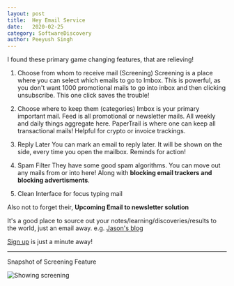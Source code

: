 ```yaml
---
layout: post
title:	Hey Email Service
date:	2020-02-25
category: SoftwareDiscovery
author:	Peeyush Singh
---
```


I found these primary game changing features, that are relieving!

1. Choose from whom to receive mail (Screening)
Screening is a place where you can select which emails to go to Imbox. This is powerful, as you don't want 1000 promotional mails to go into inbox and then clicking unsubscribe. This one click saves the trouble!
 
2. Choose where to keep them (categories)
Imbox is your primary important mail. Feed is all promotional or newsletter mails. All weekly and daily things aggregate here. PaperTrail is where one can keep all transactional mails! Helpful for crypto or invoice trackings.

3. Reply Later
You can mark an email to reply later. It will be shown on the side, every time you open the mailbox. Reminds for action!

4. Spam Filter
They have some good spam algorithms. You can move out any mails from or into here! Along with **blocking email trackers and blocking advertisments**.

5. Clean Interface for focus typing mail

Also not to forget their, **Upcoming Email to newsletter solution**

It's a good place to source out your notes/learning/discoveries/results to the world, just an email away. e.g. [Jason's blog](http://world.hey.com/jason)

[Sign up](https://app.hey.com/sign_up) is just a minute away!

---

Snapshot of  Screening Feature 

![Showing screening](https://user-images.githubusercontent.com/5060113/109192063-cfdf3180-77bc-11eb-89f2-adfbb2637373.png)
